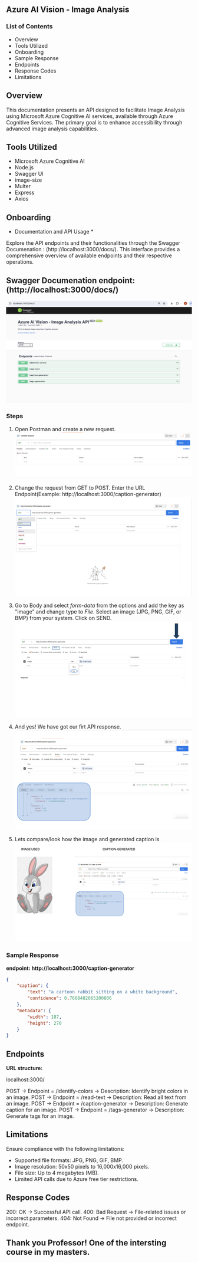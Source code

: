 ## Azure AI Vision - Image Analysis


### List of Contents

- Overview
- Tools Utilized
- Onboarding
- Sample Response
- Endpoints
- Response Codes
- Limitations


## Overview

This documentation presents an API designed to facilitate Image Analysis using Microsoft Azure Cognitive AI services, available through Azure Cognitive Services. The primary goal is to enhance accessibility through advanced image analysis capabilities.

## Tools Utilized

* Microsoft Azure Cognitive AI
* Node.js
* Swagger UI
* image-size
* Multer
* Express
* Axios


## Onboarding

* Documentation and API Usage *

Explore the API endpoints and their functionalities through the Swagger Documenation : (http://localhost:3000/docs/). This interface provides a comprehensive overview of available endpoints and their respective operations.


## Swagger Documenation endpoint: (http://localhost:3000/docs/)

![Swagger Image](https://github.com/NikhithaDeendi/ITIS-6177-Final-Project-AI-Vision/blob/main/swagger%20image.png?raw=true)



### Steps
1. Open Postman and create a new request.
   ![Step 0 Image](https://github.com/NikhithaDeendi/ITIS-6177-Final-Project-AI-Vision/blob/main/step-0.png?raw=true)

2. Change the request from GET to POST. Enter the URL Endpoint(Example: http://localhost:3000/caption-generator)
   ![Step 1 Image](https://github.com/NikhithaDeendi/ITIS-6177-Final-Project-AI-Vision/blob/main/step-1.png?raw=true)

3. Go to Body and select *form-data* from the options and add the key as "image" and change type to *File*. Select an image (JPG, PNG, GIF, or BMP) from your system. Click on SEND.
   ![Step 3 Image](https://github.com/NikhithaDeendi/ITIS-6177-Final-Project-AI-Vision/blob/main/step-3.png?raw=true)
   
4. And yes! We have got our firt API response.
   ![Step 4 Image](https://github.com/NikhithaDeendi/ITIS-6177-Final-Project-AI-Vision/blob/main/step-4.png?raw=true)

5. Lets compare/look how the image and generated caption is
   ![Output Image](https://github.com/NikhithaDeendi/ITIS-6177-Final-Project-AI-Vision/blob/main/output.png?raw=true)



### Sample Response
**endpoint: http://localhost:3000/caption-generator**
```json
{
    "caption": {
        "text": "a cartoon rabbit sitting on a white background",
        "confidence": 0.7668482065200806
    },
    "metadata": {
        "width": 187,
        "height": 270
    }
}
```

## Endpoints

**URL structure:**

localhost:3000/<endpoint-here>
    
POST      -> Endpoint =  /identify-colors       -> Description: Identify bright colors in an image.
POST      -> Endpoint =  /read-text             -> Description: Read all text from an image. 
POST      -> Endpoint =  /caption-generator     -> Description: Generate caption for an image. 
POST      -> Endpoint =  /tags-generator        -> Description: Generate tags for an image. 



 ## Limitations
Ensure compliance with the following limitations:
- Supported file formats: JPG, PNG, GIF, BMP.
- Image resolution: 50x50 pixels to 16,000x16,000 pixels.
- File size: Up to 4 megabytes (MB).
- Limited API calls due to Azure free tier restrictions.


 ## Response Codes
200:  OK           -> Successful API call.
400:  Bad Request  -> File-related issues or incorrect parameters.
404:  Not Found    -> File not provided or incorrect endpoint.


## Thank you Professor! One of the intersting course in my masters.
